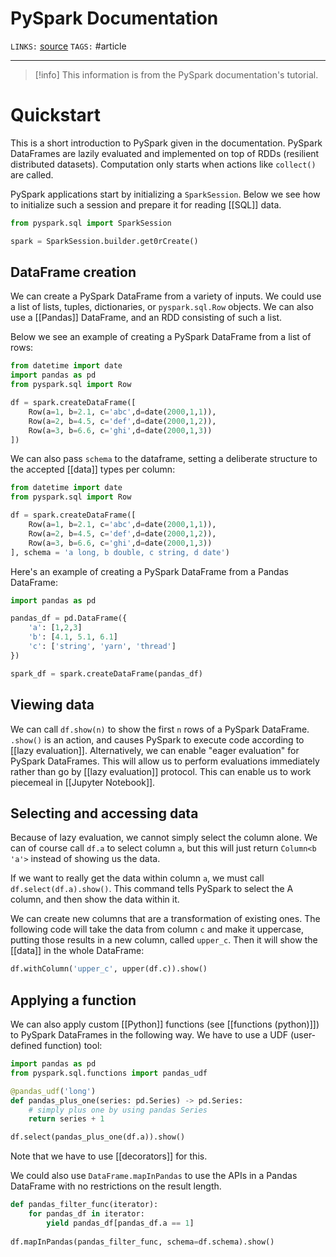 # PySpark Documentation
`LINKS:` [source](https://spark.apache.org/docs/latest/api/python/getting_started/quickstart.html)
`TAGS:` #article 

---
> [!info]
> This information is from the PySpark documentation's tutorial. 
# Quickstart
This is a short introduction to PySpark given in the documentation. PySpark DataFrames are lazily evaluated and implemented on top of RDDs (resilient distributed datasets). Computation only starts when actions like `collect()` are called. 

PySpark applications start by initializing a `SparkSession`. Below we see how to initialize such a session and prepare it for reading [[SQL]] data.

```python
from pyspark.sql import SparkSession

spark = SparkSession.builder.get0rCreate()
```

## DataFrame creation
We can create a PySpark DataFrame from a variety of inputs. We could use a list of lists, tuples, dictionaries, or `pyspark.sql.Row` objects. We can also use a [[Pandas]] DataFrame, and an RDD consisting of such a list.

Below we see an example of creating a PySpark DataFrame from a list of rows:

```python
from datetime import date
import pandas as pd
from pyspark.sql import Row

df = spark.createDataFrame([
	Row(a=1, b=2.1, c='abc',d=date(2000,1,1)),
	Row(a=2, b=4.5, c='def',d=date(2000,1,2)),
	Row(a=3, b=6.6, c='ghi',d=date(2000,1,3))
])
```

We can also pass `schema` to the dataframe, setting a deliberate structure to the accepted [[data]] types per column:

```python
from datetime import date
from pyspark.sql import Row

df = spark.createDataFrame([
	Row(a=1, b=2.1, c='abc',d=date(2000,1,1)),
	Row(a=2, b=4.5, c='def',d=date(2000,1,2)),
	Row(a=3, b=6.6, c='ghi',d=date(2000,1,3))
], schema = 'a long, b double, c string, d date')
```

Here's an example of creating a PySpark DataFrame from a Pandas DataFrame:

```python
import pandas as pd

pandas_df = pd.DataFrame({
	'a': [1,2,3]
	'b': [4.1, 5.1, 6.1]
	'c': ['string', 'yarn', 'thread']
})

spark_df = spark.createDataFrame(pandas_df)
```

## Viewing data
We can call `df.show(n)` to show the first `n` rows of a PySpark DataFrame. `.show()` is an action, and causes PySpark to execute code according to [[lazy evaluation]]. Alternatively, we can enable "eager evaluation" for PySpark DataFrames. This will allow us to perform evaluations immediately rather than go by [[lazy evaluation]] protocol. This can enable us to work piecemeal in [[Jupyter Notebook]]. 

## Selecting and accessing data
Because of lazy evaluation, we cannot simply select the column alone. We can of course call `df.a` to select column `a`, but this will just return `Column<b 'a'>` instead of showing us the data.

If we want to really get the data within column `a`, we must call `df.select(df.a).show()`. This command tells PySpark to select the A column, and then show the data within it.

We can create new columns that are a transformation of existing ones. The following code will take the data from column `c` and make it uppercase, putting those results in a new column, called `upper_c`. Then it will show the [[data]] in the whole DataFrame:

```python
df.withColumn('upper_c', upper(df.c)).show()
```

## Applying a function
We can also apply custom [[Python]] functions (see [[functions (python)]]) to PySpark DataFrames in the following way. We have to use a UDF (user-defined function) tool:

```python
import pandas as pd
from pyspark.sql.functions import pandas_udf

@pandas_udf('long')
def pandas_plus_one(series: pd.Series) -> pd.Series:
	# simply plus one by using pandas Series
	return series + 1

df.select(pandas_plus_one(df.a)).show()
```

Note that we have to use [[decorators]] for this.

We could also use `DataFrame.mapInPandas` to use the APIs in a Pandas DataFrame with no restrictions on the result length.

```python
def pandas_filter_func(iterator):
	for pandas_df in iterator:
		yield pandas_df[pandas_df.a == 1]
		
df.mapInPandas(pandas_filter_func, schema=df.schema).show()